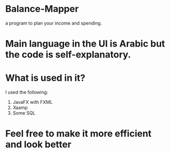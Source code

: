 # Balance-Mapper
a program to plan your income and spending.

# Main language in the UI is Arabic but the code is self-explanatory.

# What is used in it?
I used the following:
<br> 
 1. JavaFX with FXML<br>
 2. Xaamp<br>
 3. Some SQL<br>

# Feel free to make it more efficient and look better
